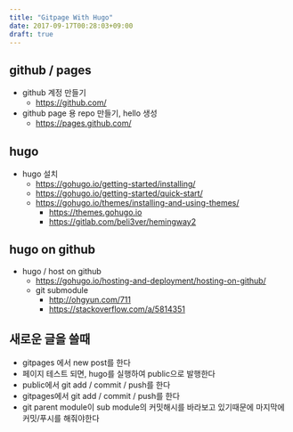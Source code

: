 ```yaml
---
title: "Gitpage With Hugo"
date: 2017-09-17T00:28:03+09:00
draft: true
---
```

## github / pages
- github 계정 만들기
  - https://github.com/
- github page 용 repo 만들기, hello 생성
  - https://pages.github.com/

## hugo
- hugo 설치
  - https://gohugo.io/getting-started/installing/
  - https://gohugo.io/getting-started/quick-start/
  - https://gohugo.io/themes/installing-and-using-themes/
    - https://themes.gohugo.io
    - https://gitlab.com/beli3ver/hemingway2

## hugo on github
- hugo / host on github
  - https://gohugo.io/hosting-and-deployment/hosting-on-github/
  - git submodule
    - http://ohgyun.com/711
    - https://stackoverflow.com/a/5814351

## 새로운 글을 쓸때
- gitpages 에서 new post를 한다
- 페이지 테스트 되면, hugo를 실행하여 public으로 발행한다
- public에서 git add / commit / push를 한다
- gitpages에서 git add / commit / push를 한다
- git parent module이 sub module의 커밋해시를 바라보고 있기때문에 마지막에 커밋/푸시를 해줘야한다

